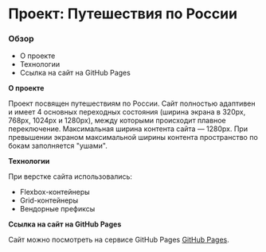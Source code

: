 # Проект: Путешествия по России

### Обзор
* О проекте
* Технологии
* Ссылка на сайт на GitHub Pages

**О проекте**

Проект посвящен путешествиям по России.
Сайт полностью адаптивен и имеет 4 основных переходных состояния (ширина экрана в 320px, 768px, 1024px и 1280px), между которыми происходит плавное переключение.
Максимальная ширина контента сайта — 1280px. При превышении экраном максимальной ширины контента пространство по бокам заполняется "ушами".

**Технологии**

При верстке сайта использовались:
* Flexbox-контейнеры
* Grid-контейнеры
* Вендорные префиксы

**Ссылка на сайт на GitHub Pages**

Сайт можно посмотреть на сервисе GitHub Pages [GitHub Pages](https://forestpk13.github.io/russian-travel/).
